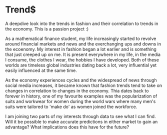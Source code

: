 # Trend$

A deepdive look into the trends in fashion and their correlation to trends in the economy. This is a passion project :)

As a mathematical finance student, my life increasingly started to revolve around financial markets and news and the everchanging ups and downs in the ecoenomy. My interest in fashion began a lot earlier and is something that just creeped up on me. It is present everywhere in my life, in the media I consume, the clothes I wear, the hobbies I have developed. Both of these worlds are timeless global industries dating back a lot, very influential yet easily influenced at the same time.

As the economy experiences cycles and the widespread of news through social media increases, it became known that fashion trends tend to take on changes in correlation to changes in the economy. Thia dates back to forever in history, one of my favourite examples was the popularization of suits and workwear for women during the world wars where many men's suits were tailored to 'make do' as women joined the workforce.

I am joining two parts of my interests through data to see what I can find. Will it be possible to make accurate predictions in either market to gain an advantage? What implications does this have for the future?
